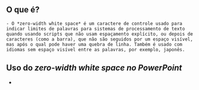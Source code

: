 ## O que é?
	- O *zero-width white space* é um caractere de controle usado para indicar limites de palavras para sistemas de processamento de texto quando usando scripts que não usam espaçamento explícito, ou depois de caracteres (como a barra), que não são seguidos por um espaço visível, mas após o qual pode haver uma quebra de linha. Também é usado com idiomas sem espaço visível entre as palavras, por exemplo, japonês.
## Uso do *zero-width white space no PowerPoint*
-